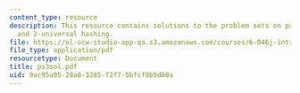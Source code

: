 ```yaml
---
content_type: resource
description: This resource contains solutions to the problem sets on pattern matching
  and 2-universal hashing.
file: https://ol-ocw-studio-app-qa.s3.amazonaws.com/courses/6-046j-introduction-to-algorithms-sma-5503-fall-2005/9ac95a9528a83285f2f75bfcf0b5d08a_ps3sol.pdf
file_type: application/pdf
resourcetype: Document
title: ps3sol.pdf
uid: 9ac95a95-28a8-3285-f2f7-5bfcf0b5d08a
---
```

